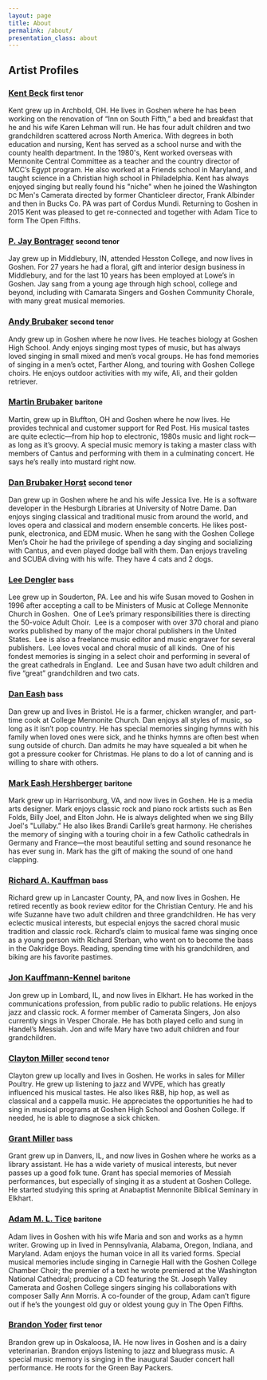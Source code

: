 ```yaml
---
layout: page
title: About
permalink: /about/
presentation_class: about
---
```


## Artist Profiles

<h3>
  <a id="kent" class="selfref" href="#kent">Kent Beck</a>
  <small>first tenor</small>
</h3>
Kent grew up in Archbold, OH. He lives in Goshen where he has been working on
the renovation of “Inn on South Fifth,” a bed and breakfast that he and his wife
Karen Lehman will run. He has four adult children and two grandchildren
scattered across North America. With degrees in both education and nursing, Kent
has served as a school nurse and with the county health department. In the
1980's, Kent worked overseas with Mennonite Central Committee as a teacher and
the country director of MCC’s Egypt program. He also worked at a Friends school
in Maryland, and taught science in a Christian high school in Philadelphia. Kent
has always enjoyed singing but really found his "niche" when he joined the
Washington <small>DC</small> Men's Camerata directed by former Chanticleer
director, Frank Albinder and then in Bucks Co. PA was part of Cordus Mundi.
Returning to Goshen in 2015 Kent was pleased to get re-connected and together
with Adam Tice to form The Open Fifths.

<h3>
  <a id="jay" class="selfref" href="#jay">P. Jay Bontrager</a>
  <small>second tenor</small>
</h3>
Jay grew up in Middlebury, IN, attended Hesston College, and now lives in
Goshen. For 27 years he had a floral, gift and interior design business in
Middlebury, and for the last 10 years has been employed at Lowe’s in Goshen. Jay
sang from a young age through high school, college and beyond, including with
Camarata Singers and Goshen Community Chorale, with many great musical memories.

<h3>
  <a id="andy" class="selfref" href="#andy">Andy Brubaker</a>
  <small>second tenor</small>
</h3>
Andy grew up in Goshen where he now lives. He teaches biology at Goshen High
School. Andy enjoys singing most types of music, but has always loved singing in
small mixed and men’s vocal groups. He has fond memories of singing in a men’s
octet, Farther Along, and touring with Goshen College choirs. He enjoys outdoor
activities with my wife, Ali, and their golden retriever.

<h3>
  <a id="martin" class="selfref" href="#martin">Martin Brubaker</a>
  <small>baritone</small>
</h3>
Martin, grew up in Bluffton, OH and Goshen where he now lives. He provides
technical and customer support for Red Post. His musical tastes are quite
eclectic—from hip hop to electronic, 1980s music and light rock—as long as it’s
groovy. A special music memory is taking a master class with members of Cantus
and performing with them in a culminating concert. He says he’s really into
mustard right now.

<h3>
  <a id="dbh" class="selfref" href="#dbh">Dan Brubaker Horst</a>
  <small>second tenor</small>
</h3>
Dan grew up in Goshen where he and his wife Jessica live. He is a software
developer in the Hesburgh Libraries at University of Notre Dame. Dan enjoys
singing classical and traditional music from around the world, and loves opera
and classical and modern ensemble concerts. He likes post-punk, electronica, and
EDM music. When he sang with the Goshen College Men’s Choir he had the privilege
of spending a day singing and socializing with Cantus, and even played dodge
ball with them. Dan enjoys traveling and SCUBA diving with his wife. They have 4
cats and 2 dogs.

<h3>
  <a id="lee" class="selfref" href="#lee">Lee Dengler</a>
  <small>bass</small>
</h3>
Lee grew up in Souderton, PA. Lee and his wife Susan moved to Goshen in 1996
after accepting a call to be Ministers of Music at College Mennonite Church in
Goshen.  One of Lee’s primary responsibilities there is directing the 50-voice
Adult Choir.  Lee is a composer with over 370 choral and piano works published
by many of the major choral publishers in the United States.  Lee is also a
freelance music editor and music engraver for several publishers.  Lee loves
vocal and choral music of all kinds.  One of his fondest memories is singing in
a select choir and performing in several of the great cathedrals in England. 
Lee and Susan have two adult children and five “great” grandchildren and two
cats.

<h3>
  <a id="dan" class="selfref" href="#dan">Dan Eash</a>
  <small>bass</small>
</h3>
Dan grew up and lives in Bristol. He is a farmer, chicken wrangler, and
part-time cook at College Mennonite Church. Dan enjoys all styles of music, so
long as it isn’t pop country. He has special memories singing hymns with his
family when loved ones were sick, and he thinks hymns are often best when sung
outside of church. Dan admits he may have squealed a bit when he got a pressure
cooker for Christmas. He plans to do a lot of canning and is willing to share
with others.

<h3>
  <a id="mark" class="selfref" href="#mark">Mark Eash Hershberger</a>
  <small>baritone</small>
</h3>
Mark grew up in Harrisonburg, VA, and now lives in Goshen. He is a media arts
designer. Mark enjoys classic rock and piano rock artists such as Ben Folds,
Billy Joel, and Elton John. He is always delighted when we sing Billy Joel's
"Lullaby.” He also likes Brandi Carlile’s great harmony. He cherishes the memory
of singing with a touring choir in a few Catholic cathedrals in Germany and
France—the most beautiful setting and sound resonance he has ever sung in. Mark
has the gift of making the sound of one hand clapping. 

<h3>
  <a id="richard" class="selfref" href="#richard">Richard A. Kauffman</a>
  <small>bass</small>
</h3>
Richard grew up in Lancaster County, PA, and now lives in Goshen. He retired
recently as book review editor for the Christian Century. He and his wife
Suzanne have two adult children and three grandchildren. He has very eclectic
musical interests, but especial enjoys the sacred choral music tradition and
classic rock. Richard’s claim to musical fame was singing once as a young person
with Richard Sterban, who went on to become the bass in the Oakridge Boys.
Reading, spending time with his grandchildren, and biking are his favorite
pastimes.

<h3>
  <a id="jkk" class="selfref" href="#jkk">Jon Kauffmann-Kennel</a>
  <small>baritone</small>
</h3>
Jon grew up in Lombard, IL, and now lives in Elkhart. He has worked in the
communications profession, from public radio to public relations. He enjoys jazz
and classic rock. A former member of Camerata Singers, Jon also currently sings
in Vesper Chorale. He has both played cello and sung in Handel’s Messiah. Jon
and wife Mary have two adult children and four grandchildren.

<h3>
  <a id="clayton" class="selfref" href="#clayton">Clayton Miller</a>
  <small>second tenor</small>
</h3>
Clayton grew up locally and lives in Goshen. He works in sales for Miller
Poultry. He grew up listening to jazz and WVPE, which has greatly influenced his
musical tastes. He also likes R&B, hip hop, as well as classical and a cappella
music. He appreciates the opportunities he had to sing in musical programs at
Goshen High School and Goshen College. If needed, he is able to diagnose a sick
chicken.

<h3>
  <a id="grant" class="selfref" href="#grant">Grant Miller</a>
  <small>bass</small>
</h3>
Grant grew up in Danvers, IL, and now lives in Goshen where he works as a
library assistant. He has a wide variety of musical interests, but never passes
up a good folk tune. Grant has special memories of Messiah performances, but
especially of singing it as a student at Goshen College. He started studying
this spring at Anabaptist Mennonite Biblical Seminary in Elkhart.

<h3>
  <a id="adam" class="selfref" href="#adam">Adam M. L. Tice</a>
  <small>baritone</small>
</h3>
Adam lives in Goshen with his wife Maria and son and works as a hymn writer.
Growing up in lived in Pennsylvania, Alabama, Oregon, Indiana, and Maryland.
Adam enjoys the human voice in all its varied forms. Special musical memories
include singing in Carnegie Hall with the Goshen College Chamber Choir; the
premier of a text he wrote premiered at the Washington National Cathedral;
producing a CD featuring the St. Joseph Valley Camerata and Goshen College
singers singing his collaborations with composer Sally Ann Morris. A co-founder
of the group, Adam can’t figure out if he’s the youngest old guy or oldest young
guy in The Open Fifths.

<h3>
  <a id="brandon" class="selfref" href="#brandon">Brandon Yoder</a>
  <small>first tenor</small>
</h3>
Brandon grew up in Oskaloosa, IA. He now lives in Goshen and is a dairy
veterinarian. Brandon enjoys listening to jazz and bluegrass music. A special
music memory is singing in the inaugural Sauder concert hall performance. He
roots for the Green Bay Packers.

